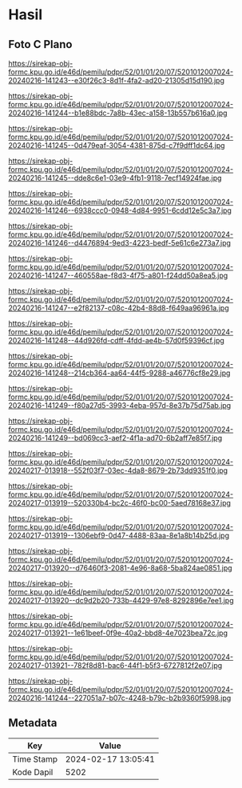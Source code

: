 # Hasil

## Foto C Plano

https://sirekap-obj-formc.kpu.go.id/e46d/pemilu/pdpr/52/01/01/20/07/5201012007024-20240216-141243--e30f26c3-8d1f-4fa2-ad20-21305d15d190.jpg

https://sirekap-obj-formc.kpu.go.id/e46d/pemilu/pdpr/52/01/01/20/07/5201012007024-20240216-141244--b1e88bdc-7a8b-43ec-a158-13b557b616a0.jpg

https://sirekap-obj-formc.kpu.go.id/e46d/pemilu/pdpr/52/01/01/20/07/5201012007024-20240216-141245--0d479eaf-3054-4381-875d-c7f9dff1dc64.jpg

https://sirekap-obj-formc.kpu.go.id/e46d/pemilu/pdpr/52/01/01/20/07/5201012007024-20240216-141245--dde8c6e1-03e9-4fb1-9118-7ecf14924fae.jpg

https://sirekap-obj-formc.kpu.go.id/e46d/pemilu/pdpr/52/01/01/20/07/5201012007024-20240216-141246--6938ccc0-0948-4d84-9951-6cdd12e5c3a7.jpg

https://sirekap-obj-formc.kpu.go.id/e46d/pemilu/pdpr/52/01/01/20/07/5201012007024-20240216-141246--d4476894-9ed3-4223-bedf-5e61c6e273a7.jpg

https://sirekap-obj-formc.kpu.go.id/e46d/pemilu/pdpr/52/01/01/20/07/5201012007024-20240216-141247--460558ae-f8d3-4f75-a801-f24dd50a8ea5.jpg

https://sirekap-obj-formc.kpu.go.id/e46d/pemilu/pdpr/52/01/01/20/07/5201012007024-20240216-141247--e2f82137-c08c-42b4-88d8-f649aa96961a.jpg

https://sirekap-obj-formc.kpu.go.id/e46d/pemilu/pdpr/52/01/01/20/07/5201012007024-20240216-141248--44d926fd-cdff-4fdd-ae4b-57d0f59396cf.jpg

https://sirekap-obj-formc.kpu.go.id/e46d/pemilu/pdpr/52/01/01/20/07/5201012007024-20240216-141248--214cb364-aa64-44f5-9288-a46776cf8e29.jpg

https://sirekap-obj-formc.kpu.go.id/e46d/pemilu/pdpr/52/01/01/20/07/5201012007024-20240216-141249--f80a27d5-3993-4eba-957d-8e37b75d75ab.jpg

https://sirekap-obj-formc.kpu.go.id/e46d/pemilu/pdpr/52/01/01/20/07/5201012007024-20240216-141249--bd069cc3-aef2-4f1a-ad70-6b2aff7e85f7.jpg

https://sirekap-obj-formc.kpu.go.id/e46d/pemilu/pdpr/52/01/01/20/07/5201012007024-20240217-013918--552f03f7-03ec-4da8-8679-2b73dd9351f0.jpg

https://sirekap-obj-formc.kpu.go.id/e46d/pemilu/pdpr/52/01/01/20/07/5201012007024-20240217-013919--520330b4-bc2c-46f0-bc00-5aed78168e37.jpg

https://sirekap-obj-formc.kpu.go.id/e46d/pemilu/pdpr/52/01/01/20/07/5201012007024-20240217-013919--1306ebf9-0d47-4488-83aa-8e1a8b14b25d.jpg

https://sirekap-obj-formc.kpu.go.id/e46d/pemilu/pdpr/52/01/01/20/07/5201012007024-20240217-013920--d76460f3-2081-4e96-8a68-5ba824ae0851.jpg

https://sirekap-obj-formc.kpu.go.id/e46d/pemilu/pdpr/52/01/01/20/07/5201012007024-20240217-013920--dc9d2b20-733b-4429-97e8-8292896e7ee1.jpg

https://sirekap-obj-formc.kpu.go.id/e46d/pemilu/pdpr/52/01/01/20/07/5201012007024-20240217-013921--1e61beef-0f9e-40a2-bbd8-4e7023bea72c.jpg

https://sirekap-obj-formc.kpu.go.id/e46d/pemilu/pdpr/52/01/01/20/07/5201012007024-20240217-013921--782f8d81-bac6-44f1-b5f3-6727812f2e07.jpg

https://sirekap-obj-formc.kpu.go.id/e46d/pemilu/pdpr/52/01/01/20/07/5201012007024-20240216-141244--227051a7-b07c-4248-b79c-b2b9360f5998.jpg


## Metadata

| Key        | Value               |
| ---------- | ------------------- |
| Time Stamp | 2024-02-17 13:05:41 |
| Kode Dapil | 5202                |



